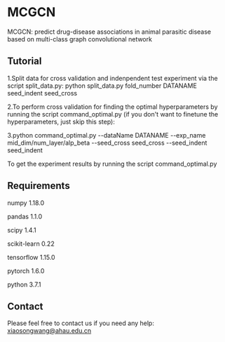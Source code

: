 # MCGCN
MCGCN: predict drug-disease associations in animal parasitic disease based on multi-class graph convolutional network

## Tutorial
1.Split data for cross validation and indenpendent test experiment via the script split_data.py: python split_data.py fold_number DATANAME seed_indent seed_cross

2.To perform cross validation for finding the optimal hyperparameters by running the script command_optimal.py (if you don't want to finetune the hyperparameters, just skip this step):

3.python command_optimal.py --dataName DATANAME --exp_name mid_dim/num_layer/alp_beta --seed_cross seed_cross --seed_indent seed_indent

To get the experiment results by running the script command_optimal.py

## Requirements
numpy 1.18.0

pandas 1.1.0

scipy 1.4.1

scikit-learn 0.22

tensorflow 1.15.0

pytorch 1.6.0

python 3.7.1

## Contact

Please feel free to contact us if you need any help: xiaosongwang@ahau.edu.cn

